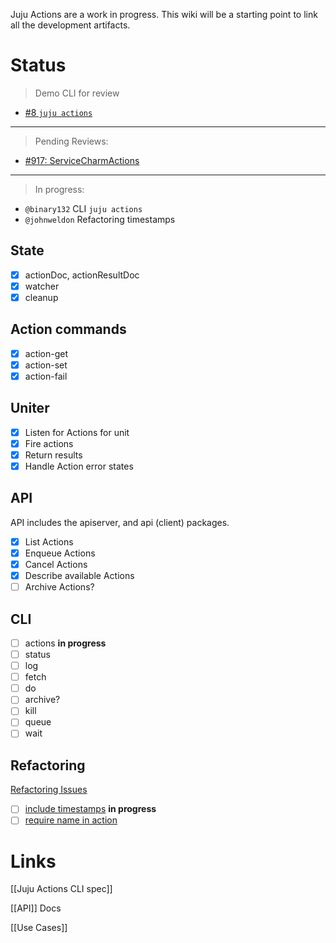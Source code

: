 Juju Actions are a work in progress. This wiki will be a starting point to link all the development artifacts.

# Status

> Demo CLI for review
 - [#8 `juju actions`](https://github.com/juju-actions/juju/pull/8)

---

> Pending Reviews:
 - [#917: ServiceCharmActions](https://github.com/juju/juju/pull/917)

---

> In progress:
 - `@binary132` CLI `juju actions`
 - `@johnweldon` Refactoring timestamps

## State

 - [x] actionDoc, actionResultDoc
 - [x] watcher
 - [x] cleanup

## Action commands

 - [x] action-get
 - [x] action-set
 - [x] action-fail

## Uniter

 - [x] Listen for Actions for unit
 - [x] Fire actions
 - [x] Return results
 - [x] Handle Action error states

## API
API includes the apiserver, and api (client) packages.

 - [x] List Actions
 - [x] Enqueue Actions
 - [x] Cancel Actions
 - [x] Describe available Actions
 - [ ] Archive Actions?

## CLI

 - [ ] actions **in progress**
 - [ ] status
 - [ ] log
 - [ ] fetch
 - [ ] do
 - [ ] archive?
 - [ ] kill
 - [ ] queue
 - [ ] wait

## Refactoring

[Refactoring Issues](https://github.com/juju-actions/juju/issues?q=is%3Aopen+is%3Aissue+label%3Arefactoring)

 - [ ] [include timestamps](https://github.com/juju-actions/juju/issues/6) **in progress**
 - [ ] [require name in action](https://github.com/juju-actions/juju/issues/7) 

# Links

[[Juju Actions CLI spec]]

[[API]] Docs

[[Use Cases]]